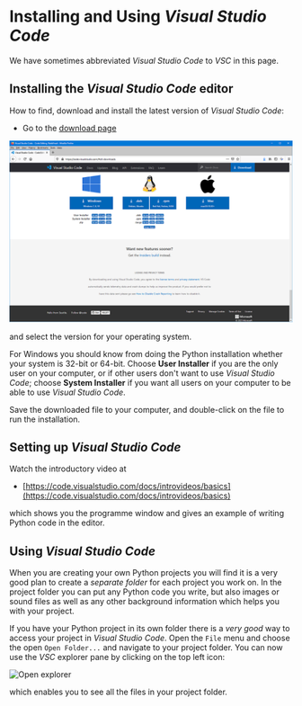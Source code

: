 # Installing and Using *Visual Studio Code*

We have sometimes abbreviated *Visual Studio Code* to *VSC* in this page.

## Installing the *Visual Studio Code* editor

How to find, download and install the latest version of *Visual Studio Code*:

* Go to the [download page](https://code.visualstudio.com/#alt-downloads)

![Download options](Images/VSC-1.png "Downloads")

and select the version for your operating system.

For Windows you should know from doing the Python installation whether your system is 32-bit or 64-bit. Choose **User Installer** if you are the only user on your computer, or if other users don't want to use *Visual Studio Code*; choose **System Installer** if you want all users on your computer to be able to use *Visual Studio Code*.

Save the downloaded file to your computer, and double-click on the file to run the installation.



## Setting up *Visual Studio Code*

Watch the introductory video at
* [https://code.visualstudio.com/docs/introvideos/basics](https://code.visualstudio.com/docs/introvideos/basics)

which shows you the programme window and gives an example of writing Python code in the editor.

## Using *Visual Studio Code*

When you are creating your own Python projects you will find it is a very good plan to create a *separate folder* for each project you work on. In the project folder you can put any Python code you write, but also images or sound files as well as any other background information which helps you with your project.

If you have your Python project in its own folder there is a *very good* way to access your project in *Visual Studio Code*. Open the ```File``` menu and choose the open ```Open Folder...``` and navigate to your project folder. You can now use the *VSC* explorer pane by clicking on the top left icon:

![Open explorer](VSC-2.png "Explorer")

which enables you to see all the files in your project folder.